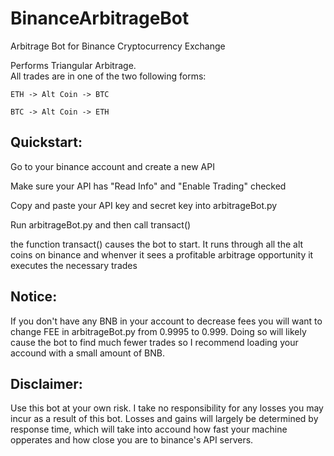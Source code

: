 # BinanceArbitrageBot
Arbitrage Bot for Binance Cryptocurrency Exchange

Performs Triangular Arbitrage.  
All trades are in one of the two following forms:
    
    ETH -> Alt Coin -> BTC
    
    BTC -> Alt Coin -> ETH
    
    
    
    
## Quickstart:

  Go to your binance account and create a new API
  
  Make sure your API has "Read Info" and "Enable Trading" checked
  
  Copy and paste your API key and secret key into arbitrageBot.py
  
  Run arbitrageBot.py and then call transact()
  
  the function transact() causes the bot to start.  It runs through all the alt coins on binance and whenver it sees a profitable arbitrage opportunity it executes the necessary trades
    
    
    
  ## Notice:  
  If you don't have any BNB in your account to decrease fees you will want to change FEE in arbitrageBot.py from 0.9995 to 0.999.  Doing so will likely cause the bot to find much fewer trades so I recommend loading your accound with a small amount of BNB.
  
  
  
## Disclaimer:  
Use this bot at your own risk.  I take no responsibility for any losses you may incur as a result of this bot.  Losses and gains will largely be determined by response time, which will take into accound how fast your machine opperates and how close you are to 
binance's API servers. 
